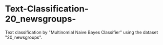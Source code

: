 # Text-Classification-20_newsgroups-
Text classification by "Multinomial Naive Bayes Classifier" using the dataset "20_newsgroups".
